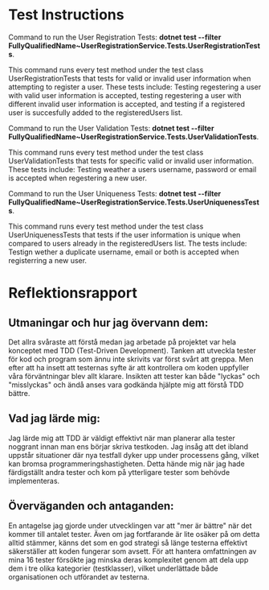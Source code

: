 # Test Instructions

Command to run the User Registration Tests: **dotnet test --filter FullyQualifiedName~UserRegistrationService.Tests.UserRegistrationTests**.

This command runs every test method under the test class UserRegistrationTests that tests for valid or invalid user information when attempting to register a user. These tests include: Testing regestering a user with valid user information is accepted, testing regestering a user with different invalid user information is accepted, and testing if a registered user is succesfully added to the registeredUsers list.

Command to run the User Validation Tests: **dotnet test --filter FullyQualifiedName~UserRegistrationService.Tests.UserValidationTests**.

This command runs every test method under the test class UserValidationTests that tests for specific valid or invalid user information. These tests include: Testing weather a users username, password or email is accepted when regestering a new user.

Command to run the User Uniqueness Tests: **dotnet test --filter FullyQualifiedName~UserRegistrationService.Tests.UserUniquenessTests**. 

This command runs every test method under the test class UserUniquenessTests that tests if the user information is unique when compared to users already in the registeredUsers list. The tests include: Testign wether a duplicate username, email or both is accepted when registerring a new user.

# Reflektionsrapport

## Utmaningar och hur jag övervann dem:
Det allra svåraste att förstå medan jag arbetade på projektet var hela konceptet med TDD (Test-Driven Development). Tanken att utveckla tester för kod och program som ännu inte skrivits var först svårt att greppa. Men efter att ha insett att testernas syfte är att kontrollera om koden uppfyller våra förväntningar blev allt klarare. Insikten att tester kan både "lyckas" och "misslyckas" och ändå anses vara godkända hjälpte mig att förstå TDD bättre.

## Vad jag lärde mig:
Jag lärde mig att TDD är väldigt effektivt när man planerar alla tester noggrant innan man ens börjar skriva testkoden. Jag insåg att det ibland uppstår situationer där nya testfall dyker upp under processens gång, vilket kan bromsa programmeringshastigheten. Detta hände mig när jag hade färdigställt andra tester och kom på ytterligare tester som behövde implementeras.

## Överväganden och antaganden:
En antagelse jag gjorde under utvecklingen var att "mer är bättre" när det kommer till antalet tester. Även om jag fortfarande är lite osäker på om detta alltid stämmer, känns det som en god strategi så länge testerna effektivt säkerställer att koden fungerar som avsett. För att hantera omfattningen av mina 16 tester försökte jag minska deras komplexitet genom att dela upp dem i tre olika kategorier (testklasser), vilket underlättade både organisationen och utförandet av testerna.
